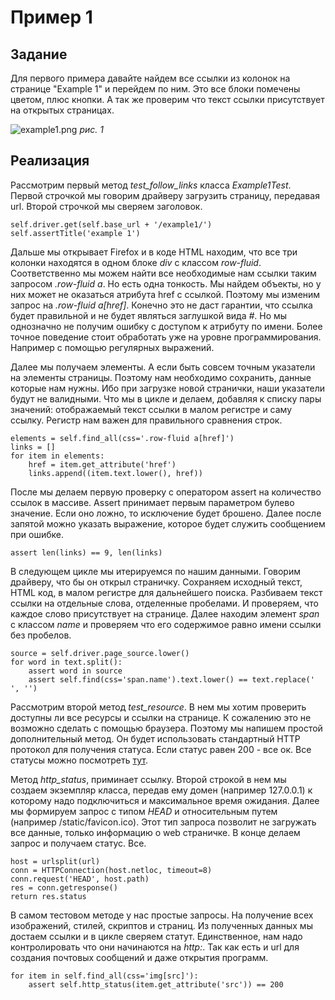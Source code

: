 Пример 1
========

Задание
-------

Для первого примера давайте найдем все ссылки из колонок на странице "Example 1" и перейдем по ним. Это все блоки помечены цветом, плюс кнопки.
А так же проверим что текст ссылки присутствует на открытых страницах.

![example1.png](https://bitbucket.org/B7W/seleniumhowto/raw/default/docs/screens/example1.png)
_рис. 1_

Реализация
----------
Рассмотрим первый метод *test_follow_links* класса *Example1Test*.
Первой строчкой мы говорим драйверу загрузить страницу, передавая url. Второй строчкой мы сверяем заголовок.

    self.driver.get(self.base_url + '/example1/')
    self.assertTitle('example 1')

Дальше мы открывает Firefox и в коде HTML находим, что все три колонки находятся в одном блоке *div* с классом *row-fluid*.
Соответственно мы можем найти все необходимые нам ссылки таким запросом *.row-fluid a*. Но есть одна тонкость.
Мы найдем объекты, но у них может не оказаться атрибута href с ссылкой. Поэтому мы изменим запрос на *.row-fluid a[href]*.
Конечно это не даст гарантии, что ссылка будет правильной и не будет являться заглушкой вида *#*.
Но мы однозначно не получим ошибку с доступом к атрибуту по имени.
Более точное поведение стоит обработать уже на уровне программирования. Например с помощью регулярных выражений.

Далее мы получаем элементы. А если быть совсем точным указатели на элементы страницы.
Поэтому нам необходимо сохранить, данные которые нам нужны. Ибо при загрузке новой странички, наши указатели будут не валидными.
Что мы в цикле и делаем, добавляя к списку пары значений: отображаемый текст ссылки в малом регистре и саму ссылку.
Регистр нам важен для правильного сравнения строк.

    elements = self.find_all(css='.row-fluid a[href]')
    links = []
    for item in elements:
        href = item.get_attribute('href')
        links.append((item.text.lower(), href))

После мы делаем первую проверку с оператором assert на количество ссылок в массиве.
Assert принимает первым параметром булево значение. Если оно ложно, то исключение будет брошено.
Далее после запятой можно указать выражение, которое будет служить сообщением при ошибке.

    assert len(links) == 9, len(links)

В следующем цикле мы итерируемся по нашим данными. Говорим драйверу, что бы он открыл страничку.
Сохраняем исходный текст, HTML код, в малом регистре для дальнейшего поиска.
Разбиваем текст ссылки на отдельные слова, отделенные пробелами. И проверяем, что каждое слово присутствует на странице.
Далее находим элемент *span* с классом *name* и проверяем что его содержимое равно имени ссылки без пробелов.

    source = self.driver.page_source.lower()
    for word in text.split():
        assert word in source
        assert self.find(css='span.name').text.lower() == text.replace(' ', '')

Рассмотрим второй метод *test_resource*. В нем мы хотим проверить доступны ли все ресурсы и ссылки на странице.
К сожалению это не возможно сделать с помощью браузера. Поэтому мы напишем простой дополнительный метод.
Он будет использовать стандартный HTTP протокол для получения статуса. Если статус равен 200 - все ок.
Все статусы можно посмотреть [тут](ru.wikipedia.org/wiki/Список_кодов_состояния_HTTP).

Метод *http_status*, приминает ссылку. Второй строкой в нем мы создаем экземпляр класса,
передав ему домен (например 127.0.0.1) к которому надо подключиться и максимальное время ожидания.
Далее мы формируем запрос c типом *HEAD* и относительным путем (например /static/favicon.ico).
Этот тип запроса позволит не загружать все данные, только информацию о web страничке.
В конце делаем запрос и получаем статус. Все.

    host = urlsplit(url)
    conn = HTTPConnection(host.netloc, timeout=8)
    conn.request('HEAD', host.path)
    res = conn.getresponse()
    return res.status

В самом тестовом методе у нас простые запросы. На получение всех изображений, стилей, скриптов и страниц.
Из полученных данных мы достаем ссылки и в цикле сверяем статут.
Единственное, нам надо контролировать что они начинаются на *http:*.
Так как есть и url для создания почтовых сообщений и даже открытия программ.

    for item in self.find_all(css='img[src]'):
        assert self.http_status(item.get_attribute('src')) == 200

